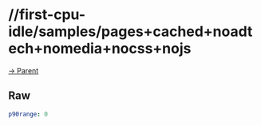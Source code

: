 
# //first-cpu-idle/samples/pages+cached+noadtech+nomedia+nocss+nojs

[→ Parent](../..)


## Raw


```yaml
p90range: 0

```

